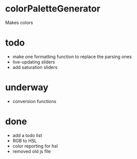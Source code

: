 # colorPaletteGenerator
Makes colors

# todo
- make one formatting function to replace the parsing ones
- live-updating sliders
- add saturation sliders

# underway
- conversion functions

# done
- add a todo list
- RGB to HSL
- color reporting for hsl
- removed old js file
